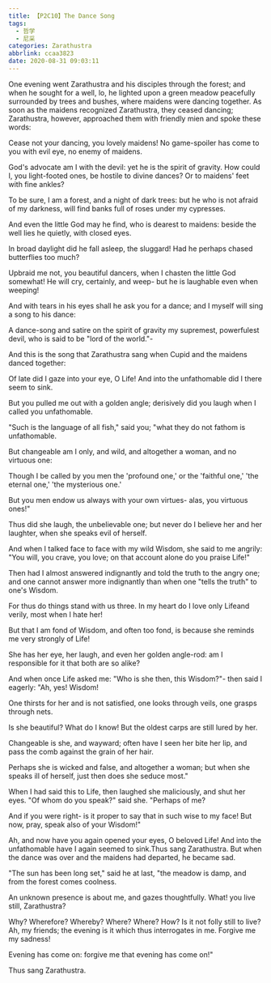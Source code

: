 ```yaml
---
title: 【P2C10】The Dance Song
tags:
  - 哲学
  - 尼采
categories: Zarathustra
abbrlink: ccaa3823
date: 2020-08-31 09:03:11
---
```

One evening went Zarathustra and his disciples through the forest; and when he sought for a well, lo, he lighted upon a green meadow peacefully surrounded by trees and bushes, where maidens were dancing together. As soon as the maidens recognized Zarathustra, they ceased dancing; Zarathustra, however, approached them with friendly mien and spoke these words:

Cease not your dancing, you lovely maidens! No game-spoiler has come to you with evil eye, no enemy of maidens.
<!-- more -->
God's advocate am I with the devil: yet he is the spirit of gravity. How could I, you light-footed ones, be hostile to divine dances? Or to maidens' feet with fine ankles?

To be sure, I am a forest, and a night of dark trees: but he who is not afraid of my darkness, will find banks full of roses under my cypresses.

And even the little God may he find, who is dearest to maidens: beside the well lies he quietly, with closed eyes.

In broad daylight did he fall asleep, the sluggard! Had he perhaps chased butterflies too much?

Upbraid me not, you beautiful dancers, when I chasten the little God somewhat! He will cry, certainly, and weep- but he is laughable even when weeping!

And with tears in his eyes shall he ask you for a dance; and I myself will sing a song to his dance:

A dance-song and satire on the spirit of gravity my supremest, powerfulest devil, who is said to be "lord of the world."-

And this is the song that Zarathustra sang when Cupid and the maidens danced together:

Of late did I gaze into your eye, O Life! And into the unfathomable did I there seem to sink.

But you pulled me out with a golden angle; derisively did you laugh when I called you unfathomable.

"Such is the language of all fish," said you; "what they do not fathom is unfathomable.

But changeable am I only, and wild, and altogether a woman, and no virtuous one:

Though I be called by you men the 'profound one,' or the 'faithful one,' 'the eternal one,' 'the mysterious one.'

But you men endow us always with your own virtues- alas, you virtuous ones!"

Thus did she laugh, the unbelievable one; but never do I believe her and her laughter, when she speaks evil of herself.

And when I talked face to face with my wild Wisdom, she said to me angrily: "You will, you crave, you love; on that account alone do you praise Life!"

Then had I almost answered indignantly and told the truth to the angry one; and one cannot answer more indignantly than when one "tells the truth" to one's Wisdom.

For thus do things stand with us three. In my heart do I love only Lifeand verily, most when I hate her!

But that I am fond of Wisdom, and often too fond, is because she reminds me very strongly of Life!

She has her eye, her laugh, and even her golden angle-rod: am I responsible for it that both are so alike?

And when once Life asked me: "Who is she then, this Wisdom?"- then said I eagerly: "Ah, yes! Wisdom!

One thirsts for her and is not satisfied, one looks through veils, one grasps through nets.

Is she beautiful? What do I know! But the oldest carps are still lured by her.

Changeable is she, and wayward; often have I seen her bite her lip, and pass the comb against the grain of her hair.

Perhaps she is wicked and false, and altogether a woman; but when she speaks ill of herself, just then does she seduce most."

When I had said this to Life, then laughed she maliciously, and shut her eyes. "Of whom do you speak?" said she. "Perhaps of me?

And if you were right- is it proper to say that in such wise to my face! But now, pray, speak also of your Wisdom!"

Ah, and now have you again opened your eyes, O beloved Life! And into the unfathomable have I again seemed to sink.Thus sang Zarathustra. But when the dance was over and the maidens had departed, he became sad.

"The sun has been long set," said he at last, "the meadow is damp, and from the forest comes coolness.

An unknown presence is about me, and gazes thoughtfully. What! you live still, Zarathustra?

Why? Wherefore? Whereby? Where? Where? How? Is it not folly still to live?Ah, my friends; the evening is it which thus interrogates in me. Forgive me my sadness!

Evening has come on: forgive me that evening has come on!"

Thus sang Zarathustra.
